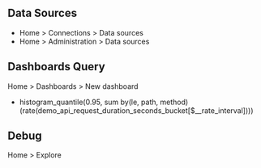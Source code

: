 ## Data Sources
- Home > Connections    > Data sources
- Home > Administration > Data sources


## Dashboards Query
Home > Dashboards > New dashboard
- histogram_quantile(0.95, sum by(le, path, method) (rate(demo_api_request_duration_seconds_bucket[$__rate_interval])))


## Debug
Home > Explore

